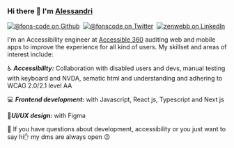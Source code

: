 ### Hi there 👋 I'm <a href="http://fonscode.com/" target="_blank">Alessandri</a>


[![@fons-code on Github](https://img.shields.io/github/followers/fons-code?label=Follow&style=social)](https://github.com/fons-code)&nbsp; [![@fonscode on Twitter](https://img.shields.io/twitter/follow/fonscode?label=Follow)](https://twitter.com/intent/follow?screen_name=fonscode)&nbsp; [![zenwebb on LinkedIn](https://img.shields.io/badge/-Alessandri-blue?logo=Linkedin&logoColor=white&link=https://www.linkedin.com/in/alessandri-fonseca-11398b196/)](https://www.linkedin.com/in/alessandri-fonseca-11398b196/) 

I'm an Accessibility engineer at [Accessible 360](https://accessible360.com/) auditing web and mobile apps to improve the experience for all kind of users. My skillset and areas of interest include:

♿️ ***Accessibility:*** Collaboration with disabled users and devs, manual testing with keyboard and NVDA, sematic html and understanding and adhering to WCAG 2.0/2.1 level AA 

💻 ***Frontend development:*** with Javascript, React js, Typescript and Next js

🎨***UI/UX design:*** with Figma 

💬 If you have questions about development, accessibility or you just want to say hi✋ my dms are always open 😉 
<!--
**fons-code/fons-code** is a ✨ _special_ ✨ repository because its `README.md` (this file) appears on your GitHub profile.

Here are some ideas to get you started:

- 🔭 I’m currently working on ...
- 🌱 I’m currently learning ...
- 👯 I’m looking to collaborate on ...
- 🤔 I’m looking for help with ...
- 💬 Ask me about ...
- 📫 How to reach me: ...
- 😄 Pronouns: ...
- ⚡ Fun fact: ...
-->
